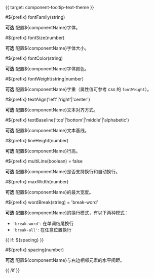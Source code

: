 {{ target: component-tooltip-text-theme }}

<!-- ITooltipTextTheme -->

#${prefix} fontFamily(string)

**可选** 配置${componentName}字体。

#${prefix} fontSize(number)

**可选** 配置${componentName}字体大小。

#${prefix} fontColor(string)

**可选** 配置${componentName}字体颜色。

#${prefix} fontWeight(string|number)

**可选** 配置${componentName}字重（属性值可参考 css 的 `fontWeight`）。

#${prefix} textAlign('left'|'right'|'center')

**可选** 配置${componentName}文本对齐方式。

#${prefix} textBaseline('top'|'bottom'|'middle'|'alphabetic')

**可选** 配置${componentName}文本基线。

#${prefix} lineHeight(number)

**可选** 配置${componentName}行高。

#${prefix} multiLine(boolean) = false

**可选** 配置${componentName}是否支持换行和自动换行。

#${prefix} maxWidth(number)

**可选** 配置${componentName}的最大宽度。

#${prefix} wordBreak(string) = 'break-word'

**可选** 配置${componentName}的换行模式，有以下两种模式：

- `'break-word'`: 在单词结尾换行
- `'break-all'`: 在任意位置换行

{{ if: ${spacing} }}

#${prefix} spacing(number)

**可选** 配置${componentName}与右边相邻元素的水平间距。

{{ /if }}
